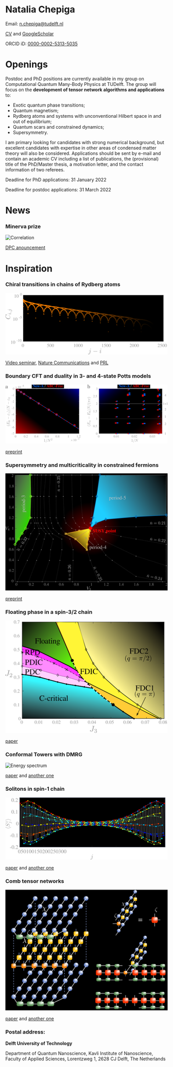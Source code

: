 Natalia Chepiga
===============

Email: n.chepiga@tudelft.nl

[CV](https://nchepiga.github.io/homepage/assets/CV.pdf) and
[GoogleScholar](https://scholar.google.ch/citations?user=oktle5oAAAAJ&hl=de&oi=ao)

ORCID iD: [0000-0002-5313-5035](https://orcid.org/0000-0002-5313-5035)



**Openings**
============

Postdoc and PhD positions are currently available in my group on Computational Quantum Many-Body Physics at TUDelft.
The group will focus on the **development of tensor network algorithms and applications** to:

- Exotic quantum phase transitions;   
- Quantum magnetism;   
- Rydberg atoms and systems with unconventional Hilbert space in and out of equilibrium;   
- Quantum scars and constrained dynamics;   
- Supersymmetry.   

I am primary looking for candidates with strong numerical background, but excellent candidates with expertise in other areas of condensed matter theory will also be considered. Applications should be sent by e-mail and contain an academic CV including a list of publications, the (provisional) title of the PhD/Master thesis, a motivation letter, and the contact information of two referees.

Deadline for PhD applications: 31 January 2022

Deadline for postdoc applications: 31 March 2022



**News**
============

### **Minerva prize**

![Correlation](assets/images/minerva.jpg)

[DPC anouncement](https://dutchphysicscouncil.nl/613-4/)



Inspiration
===========

### **Chiral transitions in chains of Rydberg atoms**

![Correlation](assets/images/Chiral.svg)

[Video seminar](https://www.youtube.com/watch?v=zOzUTW-IZoE&t=955s), 
[Nature Communications](https://www.nature.com/articles/s41467-020-20641-y) and 
[PRL](https://journals.aps.org/prl/abstract/10.1103/PhysRevLett.122.017205)


### **Boundary CFT and duality in 3- and 4-state Potts models**

![Potts4](assets/images/Potts4_NewA_blk.svg)

[preprint](https://arxiv.org/abs/2107.08899)

### **Supersymmetry and multicriticality in constrained fermions**

![SUSY](assets/images/PhaseDiag_SUSY.svg)

[preprint](https://arxiv.org/abs/2105.04359)



### **Floating phase in a spin-3/2 chain**

![Phase diagram](assets/images/spin32.svg)

[paper](https://arxiv.org/abs/2002.08982) 


### **Conformal Towers with DMRG**

![Energy spectrum](assets/images/ConformalTower.svg)

[paper](https://arxiv.org/abs/1705.05423) and 
[another one](https://arxiv.org/abs/1603.01395)


### **Solitons in spin-1 chain**

![Magnetization profile](assets/images/soliton.svg)

[paper](https://arxiv.org/abs/1608.08109) and 
[another one](https://arxiv.org/abs/1910.03064)


### **Comb tensor networks**

![Contraction](assets/images/comb.svg)

[paper](https://arxiv.org/abs/1903.00432) and 
[another one](https://arxiv.org/abs/2002.11405v1)





### Postal address:


**Delft University of Technology**

Department of Quantum Nanoscience, 
Kavli Institute of Nanoscience, 
Faculty of Applied Sciences, 
Lorentzweg 1, 2628 CJ Delft, 
The Netherlands

